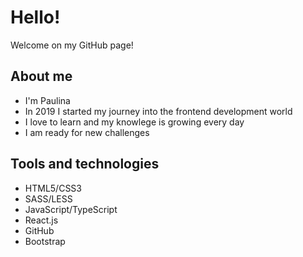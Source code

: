 # Hello!
Welcome on my GitHub page!

## About me
-   I'm Paulina
-   In 2019 I started my journey into the frontend development world
-   I love to learn and my knowlege is growing every day
-   I am ready for new challenges

## Tools and technologies

-   HTML5/CSS3
-   SASS/LESS
-   JavaScript/TypeScript
-   React.js
-   GitHub
-   Bootstrap
